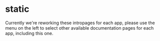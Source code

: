 # static

Currently we're reworking these intropages for each app, please use the menu on the left to select other available documentation pages for each app, including this one.
